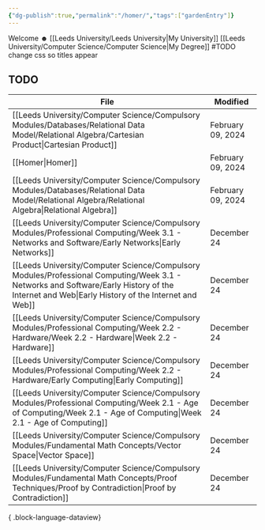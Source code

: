 ```yaml
---
{"dg-publish":true,"permalink":"/homer/","tags":["gardenEntry"]}
---
```


Welcome ☻ 
[[Leeds University/Leeds University\|My University]]
[[Leeds University/Computer Science/Computer Science\|My Degree]]
#TODO change css so titles appear

## TODO
| File                                                                                                                                                                                             | Modified          |
| ------------------------------------------------------------------------------------------------------------------------------------------------------------------------------------------------ | ----------------- |
| [[Leeds University/Computer Science/Compulsory Modules/Databases/Relational Data Model/Relational Algebra/Cartesian Product\|Cartesian Product]]                                              | February 09, 2024 |
| [[Homer\|Homer]]                                                                                                                                                                              | February 09, 2024 |
| [[Leeds University/Computer Science/Compulsory Modules/Databases/Relational Data Model/Relational Algebra/Relational Algebra\|Relational Algebra]]                                            | February 09, 2024 |
| [[Leeds University/Computer Science/Compulsory Modules/Professional Computing/Week 3.1 - Networks and Software/Early Networks\|Early Networks]]                                               | December 24       |
| [[Leeds University/Computer Science/Compulsory Modules/Professional Computing/Week 3.1 - Networks and Software/Early History of the Internet and Web\|Early History of the Internet and Web]] | December 24       |
| [[Leeds University/Computer Science/Compulsory Modules/Professional Computing/Week 2.2 - Hardware/Week 2.2 - Hardware\|Week 2.2 - Hardware]]                                                  | December 24       |
| [[Leeds University/Computer Science/Compulsory Modules/Professional Computing/Week 2.2 - Hardware/Early Computing\|Early Computing]]                                                          | December 24       |
| [[Leeds University/Computer Science/Compulsory Modules/Professional Computing/Week 2.1 - Age of Computing/Week 2.1 - Age of Computing\|Week 2.1 - Age of Computing]]                          | December 24       |
| [[Leeds University/Computer Science/Compulsory Modules/Fundamental Math Concepts/Vector Space\|Vector Space]]                                                                                 | December 24       |
| [[Leeds University/Computer Science/Compulsory Modules/Fundamental Math Concepts/Proof Techniques/Proof by Contradiction\|Proof by Contradiction]]                                            | December 24       |

{ .block-language-dataview}
